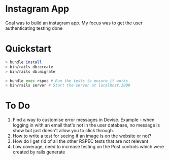 # Instagram App 

Goal was to build an instagram app. My focus was to get the user authenticating testing done

# Quickstart

```bash
> bundle install
> bin/rails db:create
> bin/rails db:migrate

> bundle exec rspec # Run the tests to ensure it works
> bin/rails server # Start the server at localhost:3000
```

# To Do 
1. Find a way to customise error messages in Devise. Example - when logging in with an email that's not in the user database, no message is show but just doesn't allow you to click through.
2. How to write a test for seeing if an image is on the website or not? 
3. How do I get rid of all the other RSPEC tests that are not relevant 
4. Low coverage, need to increase testing on the Post controls which were created by rails generate 